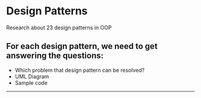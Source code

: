 # Design Patterns
Research about 23 design patterns in OOP


## For each design pattern, we need to get answering the questions:
- Which problem that design pattern can be resolved?
- UML Diagram
- Sample code

---